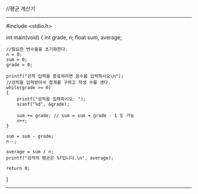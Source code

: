//평균 계산기


------------------------
#include <stdio.h>

int main(void)
{
    int grade, n;
    float sum, average;

    //필요한 변수들을 초기화한다.
    n = 0;
    sum = 0;
    grade = 0;

    printf("성적 입력을 종료하려면 음수를 입력하시오\n");
    //성적을 입력받아서 합계를 구하고 학생 수를 센다.
    while(grade >= 0)
    {
        printf("성적을 입력하시오: ");
        scanf("%d", &grade);

        sum += grade; // sum = sum + grade - 1 도 가능
        n++;
    }

    sum = sum - grade;
    n--;

    average = sum / n;
    printf("성적의 평균은 %f입니다.\n", average);

    return 0;
}

----------------------------
